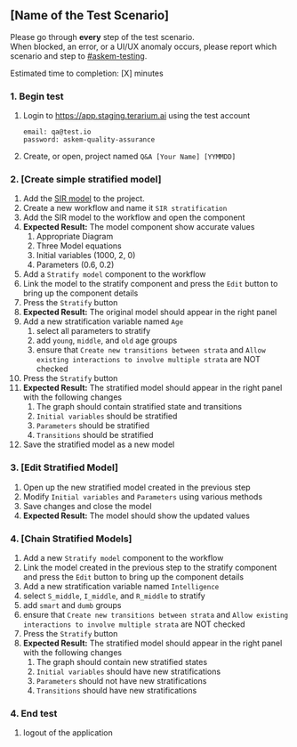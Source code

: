 ## [Name of the Test Scenario]
Please go through __every__ step of the test scenario.\
When blocked, an error, or a UI/UX anomaly occurs, please report which scenario and step to [\#askem-testing](https://unchartedsoftware.slack.com/archives/C06FGLXB2CE).

Estimated time to completion: [X] minutes

### 1. Begin test
1. Login to https://app.staging.terarium.ai using the test account
    ```
    email: qa@test.io
    password: askem-quality-assurance
    ```
2. Create, or open, project named `Q&A [Your Name] [YYMMDD]`

### 2. [Create simple stratified model]
1. Add the [SIR model](https://drive.google.com/file/d/1vtIwevIXR4DkEROcR7KdKrCrEHGfo7s0/view?usp=sharing) to the project.
2. Create a new workflow and name it `SIR stratification`
3. Add the SIR model to the workflow and open the component
4. __Expected Result:__ The model component show accurate values
   1. Appropriate Diagram
   2. Three Model equations
   3. Initial variables (1000, 2, 0)
   4. Parameters (0.6, 0.2)
5. Add a `Stratify model` component to the workflow
6. Link the model to the stratify component and press the `Edit` button to bring up the component details
7. Press the `Stratify` button
8. __Expected Result:__ The original model should appear in the right panel
9. Add a new stratification variable named `Age`
   1. select all parameters to stratify
   2. add `young`, `middle`, and `old` age groups
   3. ensure that `Create new transitions between strata` and `Allow existing interactions to involve multiple strata` are NOT checked
10. Press the `Stratify` button
11. __Expected Result:__ The stratified model should appear in the right panel with the following changes
    1. The graph should contain stratified state and transitions
    2. `Initial variables` should be stratified
    3. `Parameters` should be stratified
    4. `Transitions` should be stratified
12. Save the stratified model as a new model

### 3. [Edit Stratified Model]
1. Open up the new stratified model created in the previous step
2. Modify `Initial variables` and `Parameters` using various methods
3. Save changes and close the model
4. __Expected Result:__ The model should show the updated values

### 4. [Chain Stratified Models]
1. Add a new `Stratify model` component to the workflow
2. Link the model created in the previous step to the stratify component and press the `Edit` button to bring up the component details
3. Add a new stratification variable named `Intelligence`
  1. select `S_middle`, `I_middle`, and `R_middle` to stratify
  2. add `smart` and `dumb` groups
  3. ensure that `Create new transitions between strata` and `Allow existing interactions to involve multiple strata` are NOT checked
4. Press the `Stratify` button
5. __Expected Result:__ The stratified model should appear in the right panel with the following changes
    1. The graph should contain new stratified states
    2. `Initial variables` should have new stratifications
    3. `Parameters` should not have new stratifications
    4. `Transitions` should have new stratifications

### 4. End test
1. logout of the application 
